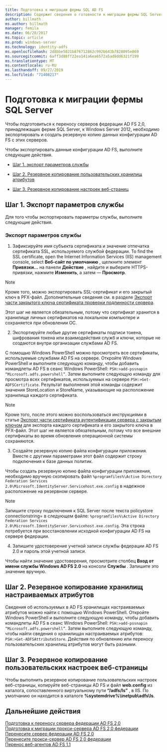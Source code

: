 ```yaml
---
title: Подготовка к миграции фермы SQL AD FS
description: Содержит сведения о готовности к миграции фермы SQL Server AD FS на сервер Windows Server 2012.
author: billmath
ms.author: billmath
manager: femila
ms.date: 06/28/2017
ms.topic: article
ms.prod: windows-server
ms.technology: identity-adfs
ms.openlocfilehash: 2d8bbe5021b876712862c992b643b7828095e869
ms.sourcegitcommit: 6aff3d88ff22ea141a6ea6572a5ad8dd6321f199
ms.translationtype: MT
ms.contentlocale: ru-RU
ms.lasthandoff: 09/27/2019
ms.locfileid: "71408217"
---
```

# <a name="prepare-to-migrate-a-sql-server-farm"></a>Подготовка к миграции фермы SQL Server  
 Чтобы подготовиться к переносу серверов федерации AD FS 2,0, принадлежащих ферме SQL Server, к Windows Server 2012, необходимо экспортировать и создать резервную копию данных конфигурации AD FS с этих серверов.  
  
 Чтобы экспортировать данные конфигурации AD FS, выполните следующие действия.  
  
-   [Шаг 1. экспорт параметров службы](#step-1-export-service-settings)  
  
-   [Шаг 2. Резервное копирование пользовательских хранилищ атрибутов](#step-2-back-up-custom-attribute-stores)  
  
-   [Шаг 3. Резервное копирование настроек веб-страниц](#step-3-back-up-webpage-customizations)  
  
## <a name="step-1-export-service-settings"></a>Шаг 1. Экспорт параметров службы  
 Для того чтобы экспортировать параметры службы, выполните следующие действия.  
  
### <a name="to-export-service-settings"></a>Экспорт параметров службы  
  
1.  Зафиксируйте имя субъекта сертификата и значение отпечатка сертификата SSL, используемого службой федерации. To find the SSL certificate, open the Internet Information Services (IIS) management console, select **Веб-сайт по умолчанию** , щелкните элемент **Привязки…** на панели **Действие** , найдите и выберите HTTPS-привязки, нажмите **Изменить**, а затем — **Просмотр**.  
  
> [!NOTE]
>  Кроме того, можно экспортировать SSL-сертификат и его закрытый ключ в PFX-файл. Дополнительные сведения см. в разделе [Экспорт части закрытого ключа сертификата проверки подлинности сервера](Export-the-Private-Key-Portion-of-a-Server-Authentication-Certificate.md).  
>   
>  Этот шаг не является обязательным, потому что сертификат хранится в хранилище личных сертификатов на локальном компьютере и сохраняется при обновлении ОС.  
  
2. Экспортируйте любые другие сертификаты подписи токена, шифрования токена или взаимодействия служб и ключи, которые не создаются внутри организации службами AD FS.  
  
С помощью Windows PowerShell можно просмотреть все сертификаты, используемые службами AD FS на сервере. Откройте Windows PowerShell и выполните следующую команду, чтобы добавить командлеты AD FS в сеанс Windows PowerShell: `PSH:>add-pssnapin “Microsoft.adfs.powershell”`. Затем выполните следующую команду для просмотра всех сертификатов, используемых на сервере `PSH:>Get-ADFSCertificate`. Результат выполнения этой команды содержит значения StoreLocation и StoreName, указывающие на расположение хранилища каждого сертификата.  
  
> [!NOTE]
>  Кроме того, после этого можно воспользоваться инструкциями в статье [Экспорт части сертификата аутентификации сервера с закрытым ключом](Export-the-Private-Key-Portion-of-a-Server-Authentication-Certificate.md) для экспорта каждого сертификата и его закрытого ключа в PFX-файл. Этот шаг не является обязательным, потому что все внешние сертификаты во время обновления операционной системы сохраняются.  
  
3. Создайте резервную копию файла конфигурации приложения. Вместе с другими параметрами этот файл содержит строку подключения к базе данных политик.  
  
Чтобы создать резервную копию файла конфигурации приложения, необходимо вручную скопировать файл `%programfiles%\Active Directory Federation Services 2.0\Microsoft.IdentityServer.Servicehost.exe.config` в надежное расположение на резервном сервере.  
  
> [!NOTE]
>  Запишите строку подключения к SQL Server после текста policystore connectionstring= в следующем файле:  `%programfiles%\Active Directory Federation Services 2.0\Microsoft.IdentityServer.Servicehost.exe.config`. Эта строка потребуется при восстановлении исходной конфигурации AD FS на сервере федерации.  
  
4. Запишите удостоверение учетной записи службы федерации AD FS 2.0 и пароль этой учетной записи.  
  
Чтобы найти значение удостоверения, просмотрите столбец **Вход от имени** **службы Windows AD FS 2.0** на консоли **Службы** . Запишите это значение вручную.  
  
## <a name="step-2-back-up-custom-attribute-stores"></a>Шаг 2. Резервное копирование хранилищ настраиваемых атрибутов  
 Сведения об используемых в AD FS хранилищах настраиваемых атрибутов можно найти с помощью Windows PowerShell. Откройте Windows PowerShell и выполните следующую команду, чтобы добавить командлеты AD FS в сеанс Windows PowerShell: `PSH:>add-pssnapin “Microsoft.adfs.powershell”`. Затем выполните следующую команду, чтобы найти сведения о хранилищах настраиваемых атрибутов: `PSH:>Get-ADFSAttributeStore`. Действия по обновлению или переносу пользовательских хранилищ атрибутов могут быть разными.  
  
## <a name="step-3-back-up-webpage-customizations"></a>Шаг 3. Резервное копирование пользовательских настроек веб-страницы  
 Чтобы выполнить резервное копирование пользовательских настроек веб-страницы, копируйте веб-страницы AD FS и файл **web.config** из каталога, сопоставленного виртуальному пути **“/adfs/ls”** , в IIS. По умолчанию он находится в каталоге **%systemdrive%\inetpub\adfs\ls**.  
  
## <a name="next-steps"></a>Дальнейшие действия
 [Подготовка к переносу сервера федерации AD FS 2,0](prepare-to-migrate-ad-fs-fed-server.md)   
 [Подготовка к миграции прокси-сервера AD FS 2,0 федерации](prepare-to-migrate-ad-fs-fed-proxy.md)   
 [Перенесите сервер федерации AD FS 2,0](migrate-the-ad-fs-fed-server.md)   
 [Перенесите прокси-сервер AD FS 2,0 федерации](migrate-the-ad-fs-2-fed-server-proxy.md)   
 [Перенос веб-агентов AD FS 1.1](migrate-the-ad-fs-web-agent.md)